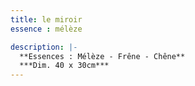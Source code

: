 ```yaml
---
title: le miroir
essence : mélèze

description: |-
  **Essences : Mélèze - Frêne - Chêne**
  ***Dim. 40 x 30cm***
---
```

